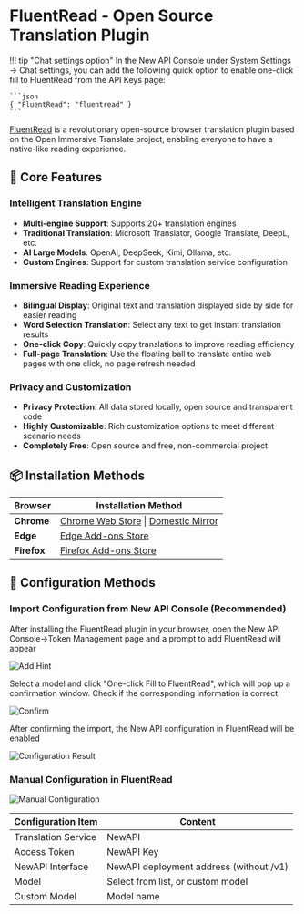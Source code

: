 # FluentRead - Open Source Translation Plugin

!!! tip "Chat settings option"
    In the New API Console under System Settings -> Chat settings, you can add the following quick option to enable one-click fill to FluentRead from the API Keys page:

    ```json
    { "FluentRead": "fluentread" }
    ```

[FluentRead](https://github.com/Bistutu/FluentRead) is a revolutionary open-source browser translation plugin based on the Open Immersive Translate project, enabling everyone to have a native-like reading experience.

## 🌟 Core Features

### Intelligent Translation Engine
- **Multi-engine Support**: Supports 20+ translation engines
- **Traditional Translation**: Microsoft Translator, Google Translate, DeepL, etc.
- **AI Large Models**: OpenAI, DeepSeek, Kimi, Ollama, etc.
- **Custom Engines**: Support for custom translation service configuration

### Immersive Reading Experience
- **Bilingual Display**: Original text and translation displayed side by side for easier reading
- **Word Selection Translation**: Select any text to get instant translation results
- **One-click Copy**: Quickly copy translations to improve reading efficiency
- **Full-page Translation**: Use the floating ball to translate entire web pages with one click, no page refresh needed

### Privacy and Customization
- **Privacy Protection**: All data stored locally, open source and transparent code
- **Highly Customizable**: Rich customization options to meet different scenario needs
- **Completely Free**: Open source and free, non-commercial project

## 📦 Installation Methods

| Browser | Installation Method |
|---------|-------------------|
| **Chrome** | [Chrome Web Store](https://chromewebstore.google.com/detail/%E6%B5%81%E7%95%85%E9%98%85%E8%AF%BB/djnlaiohfaaifbibleebjggkghlmcpcj?hl=zh-CN&authuser=0) \| [Domestic Mirror](https://www.crxsoso.com/webstore/detail/djnlaiohfaaifbibleebjggkghlmcpcj) |
| **Edge** | [Edge Add-ons Store](https://microsoftedge.microsoft.com/addons/detail/%E6%B5%81%E7%95%85%E9%98%85%E8%AF%BB/kakgmllfpjldjhcnkghpplmlbnmcoflp?hl=zh-CN) |
| **Firefox** | [Firefox Add-ons Store](https://addons.mozilla.org/zh-CN/firefox/addon/%E6%B5%81%E7%95%85%E9%98%85%E8%AF%BB/) |

## 🚀 Configuration Methods

### Import Configuration from New API Console (Recommended)

After installing the FluentRead plugin in your browser, open the New API Console->Token Management page and a prompt to add FluentRead will appear

![Add Hint](../assets/fluentread/hint.png)

Select a model and click "One-click Fill to FluentRead", which will pop up a confirmation window. Check if the corresponding information is correct

![Confirm](../assets/fluentread/confirm.png)

After confirming the import, the New API configuration in FluentRead will be enabled

![Configuration Result](../assets/fluentread/fluentread.png)

### Manual Configuration in FluentRead

![Manual Configuration](../assets/fluentread/configuration.png)

| Configuration Item | Content |
|-------------------|---------|
| Translation Service | NewAPI |
| Access Token | NewAPI Key |
| NewAPI Interface | NewAPI deployment address (without /v1) |
| Model | Select from list, or custom model |
| Custom Model | Model name |


